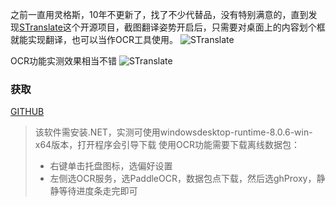 之前一直用灵格斯，10年不更新了，找了不少代替品，没有特别满意的，直到发现[STranslate](https://github.com/ZGGSONG/STranslate)这个开源项目，截图翻译姿势开启后，只需要对桌面上的内容划个框就能实现翻译，也可以当作OCR工具使用。
![STranslate](https://www.cinzy.com/picx-images-hosting/stranslate.8z6e6iiny9.webp)

OCR功能实测效果相当不错
![STranslate](https://www.cinzy.com/picx-images-hosting/stranslateocr.5tqw7khr6a.webp)
### 获取
[GITHUB](https://github.com/ZGGSONG/STranslate/releases/)

> 该软件需安装.NET，实测可使用windowsdesktop-runtime-8.0.6-win-x64版本，打开程序会引导下载
> 使用OCR功能需要下载离线数据包：
> - 右键单击托盘图标，选偏好设置
> - 左侧选OCR服务，选PaddleOCR，数据包点下载，然后选ghProxy，静静等待进度条走完即可